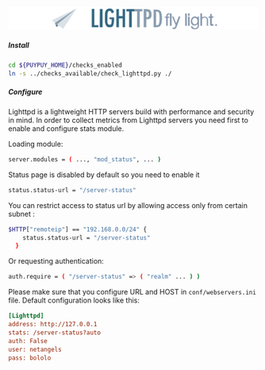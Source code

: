 ![Lighttpd](../../images/lighty.png)

##### **Install**

```bash
cd ${PUYPUY_HOME}/checks_enabled
ln -s ../checks_available/check_lighttpd.py ./
```

##### **Configure**

Lighttpd is a lightweight  HTTP servers build with performance and security in mind. 
In order to collect metrics from Lighttpd servers you need first to enable and configure stats module.  

Loading module:

```bash
server.modules = ( ..., "mod_status", ... )
```

Status page is disabled by default so you need to enable it

```bash
status.status-url = "/server-status"
```

You can restrict access to status url by allowing access only from certain subnet :

```bash
$HTTP["remoteip"] == "192.168.0.0/24" {
    status.status-url = "/server-status" 
  }

```

Or requesting authentication:
 
```bash
auth.require = ( "/server-status" => ( "realm" ... ) )
```

Please make sure that you configure URL and HOST in `conf/webservers.ini` file.
Default configuration looks like this: 

```ini
[Lighttpd]
address: http://127.0.0.1
stats: /server-status?auto
auth: False
user: netangels
pass: bololo
```

